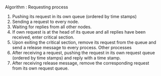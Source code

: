 
Algorithm :
                                   Requesting process
1.	Pushing its request in its own queue (ordered by time stamps)
2.	Sending a request to every node.
3.	Waiting for replies from all other nodes.
4.	If own request is at the head of its queue and all replies have been received, enter critical section.
5.	Upon exiting the critical section, remove its request from the queue and send a release message to every process.
                                    Other processes
1.	After receiving a request, pushing the request in its own request queue (ordered by time stamps) and reply with a time stamp.
2.	After receiving release message, remove the corresponding request from its own request queue.

